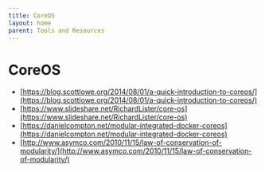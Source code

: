 ```yaml
---
title: CoreOS
layout: home
parent: Tools and Resources
---
```


# CoreOS
- [https://blog.scottlowe.org/2014/08/01/a-quick-introduction-to-coreos/](https://blog.scottlowe.org/2014/08/01/a-quick-introduction-to-coreos/)
- [https://www.slideshare.net/RichardLister/core-os](https://www.slideshare.net/RichardLister/core-os)
- [https://danielcompton.net/modular-integrated-docker-coreos](https://danielcompton.net/modular-integrated-docker-coreos)
- [http://www.asymco.com/2010/11/15/law-of-conservation-of-modularity/](http://www.asymco.com/2010/11/15/law-of-conservation-of-modularity/)